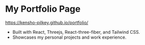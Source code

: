 # My Portfolio Page

https://kensho-pilkey.github.io/portfolio/

- Built with React, Threejs, React-three-fiber, and Tailwind CSS.
- Showcases my personal projects and work experience. 
